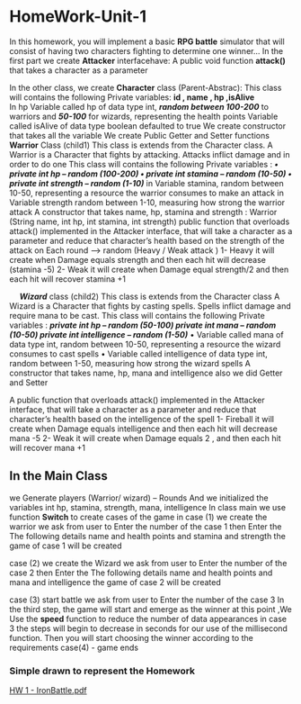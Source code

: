 # HomeWork-Unit-1

 In this homework, you will implement a basic **RPG battle** simulator that will consist of having two characters fighting to determine one winner...
In the first part we  create **Attacker** interfacehave:
A public void function __attack()__ that takes a character as a parameter

In the other class, we create **Character** class (Parent-Abstrac): 
This class  will contains the following Private variables: __id , name , hp ,isAlive__  
In hp Variable called hp of data type int, ***random between 100-200*** to warriors and ***50-100*** for wizards, representing the health points 
Variable called isAlive of data type boolean defaulted to true
 We create constructor that takes all the variable 
We create Public Getter and   Setter functions
**Warrior** Class (child1)  This class is extends from the Character class. A Warrior is a Character that fights by attacking. Attacks inflict damage and in order to do one
This class  will contains the following  Private variables : 
***•	private int hp – random (100-200)
•	private int stamina – random (10-50)
•	private int strength – random (1-10)***
 in Variable stamina, random between 10-50, representing a resource the warrior consumes to make an attack
 in Variable strength random between 1-10, measuring how strong the warrior attack
A constructor that takes name, hp, stamina and strength : Warrior (String name, int hp, int stamina, int strength)
public function that overloads attack() implemented in the Attacker interface, that will take a character as a parameter and reduce that character’s health based on the strength of the
 attack on  Each round --> random (Heavy / Weak attack )
1- Heavy  it will create when Damage  equals strength and then each hit will decrease (stamina -5)
2- Weak it will create when Damage equal strength/2 and then each hit will recover stamina +1


 
***Wizard*** class (child2)  This class is extends from the Character class A Wizard is a Character that fights by casting spells. Spells inflict damage and require mana to be cast.
This class  will contains the following  Private variables :
***private int hp – random (50-100)
private int mana – random (10-50) 
private int intelligence – random (1-50)***
•	Variable called mana of data type int, random between 10-50, representing a resource the wizard consumes to cast spells 
•	Variable called intelligence of data type int, random between 1-50, measuring how strong the wizard spells 
A constructor that takes name, hp, mana and intelligence also we did Getter and Setter 


A public function that overloads attack() implemented in the Attacker interface, that will take a character as a parameter and reduce that character’s health based on the intelligence of the spell
1- Fireball it will create when Damage equals intelligence and then each hit will decrease mana -5 
2- Weak it will create when Damage equals 2 , and then each hit will recover mana +1

## In the Main Class 

we Generate players (Warrior/ wizard) – Rounds 
And  we initialized the variables int hp, stamina, strength, mana, intelligence 
In class main we use function **Switch**  to create  cases  of the game in
 case (1)  we create the  warrior  we ask from user to Enter the number of the case 1 then Enter the The following details name and  health points and stamina and strength the game of case 1 will  be created

case (2)  we create the  Wizard we ask from user to Enter the number of the case 2 then Enter the The following details name and health points and  mana and intelligence the game of case 2 will  be created 

case (3) start battle we ask from user to Enter the number of the case 3 In the third step, the game will start and emerge as the winner at this point ,We  Use the **speed** function to reduce the number of data appearances in case 3 the steps will begin to decrease in seconds for our use of the millisecond function. Then you will start choosing the winner according to the requirements 
case(4) - game ends 



### Simple drawn to represent the Homework

[HW 1 - IronBattle.pdf](https://github.com/amalg20/HomeWork-Unit-1/files/12803432/HW.1.-.IronBattle.pdf)

